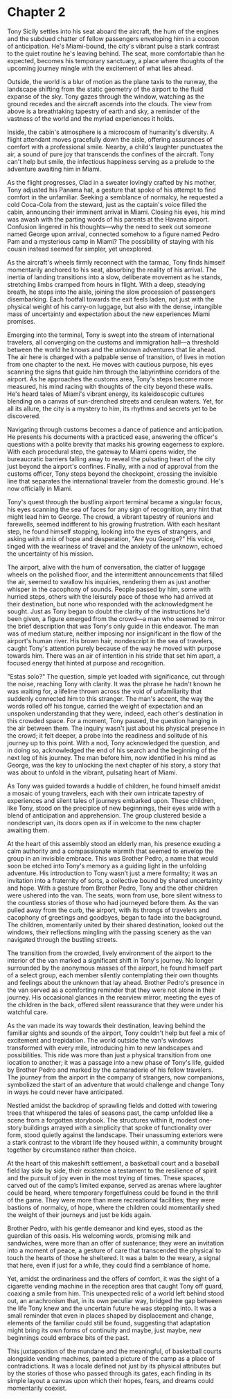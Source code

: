# Chapter 2
Tony Sicily settles into his seat aboard the aircraft, the hum of the engines and the subdued chatter of fellow passengers enveloping him in a cocoon of anticipation. He's Miami-bound, the city's vibrant pulse a stark contrast to the quiet routine he's leaving behind. The seat, more comfortable than he expected, becomes his temporary sanctuary, a place where thoughts of the upcoming journey mingle with the excitement of what lies ahead.

Outside, the world is a blur of motion as the plane taxis to the runway, the landscape shifting from the static geometry of the airport to the fluid expanse of the sky. Tony gazes through the window, watching as the ground recedes and the aircraft ascends into the clouds. The view from above is a breathtaking tapestry of earth and sky, a reminder of the vastness of the world and the myriad experiences it holds.

Inside, the cabin's atmosphere is a microcosm of humanity's diversity. A flight attendant moves gracefully down the aisle, offering assurances of comfort with a professional smile. Nearby, a child's laughter punctuates the air, a sound of pure joy that transcends the confines of the aircraft. Tony can't help but smile, the infectious happiness serving as a prelude to the adventure awaiting him in Miami.

As the flight progresses, Clad in a sweater lovingly crafted by his mother, Tony adjusted his Panama hat, a gesture that spoke of his attempt to find comfort in the unfamiliar. Seeking a semblance of normalcy, he requested a cold Coca-Cola from the steward, just as the captain's voice filled the cabin, announcing their imminent arrival in Miami. Closing his eyes, his mind was awash with the parting words of his parents at the Havana airport. Confusion lingered in his thoughts—why the need to seek out someone named George upon arrival, connected somehow to a figure named Pedro Pam and a mysterious camp in Miami? The possibility of staying with his cousin instead seemed far simpler, yet unexplored.

As the aircraft's wheels firmly reconnect with the tarmac, Tony finds himself momentarily anchored to his seat, absorbing the reality of his arrival. The inertia of landing transitions into a slow, deliberate movement as he stands, stretching limbs cramped from hours in flight. With a deep, steadying breath, he steps into the aisle, joining the slow procession of passengers disembarking. Each footfall towards the exit feels laden, not just with the physical weight of his carry-on luggage, but also with the dense, intangible mass of uncertainty and expectation about the new experiences Miami promises.

Emerging into the terminal, Tony is swept into the stream of international travelers, all converging on the customs and immigration hall—a threshold between the world he knows and the unknown adventures that lie ahead. The air here is charged with a palpable sense of transition, of lives in motion from one chapter to the next. He moves with cautious purpose, his eyes scanning the signs that guide him through the labyrinthine corridors of the airport. As he approaches the customs area, Tony's steps become more measured, his mind racing with thoughts of the city beyond these walls. He's heard tales of Miami's vibrant energy, its kaleidoscopic cultures blending on a canvas of sun-drenched streets and cerulean waters. Yet, for all its allure, the city is a mystery to him, its rhythms and secrets yet to be discovered.

Navigating through customs becomes a dance of patience and anticipation. He presents his documents with a practiced ease, answering the officer's questions with a polite brevity that masks his growing eagerness to explore. With each procedural step, the gateway to Miami opens wider, the bureaucratic barriers falling away to reveal the pulsating heart of the city just beyond the airport's confines. Finally, with a nod of approval from the customs officer, Tony steps beyond the checkpoint, crossing the invisible line that separates the international traveler from the domestic ground. He's now officially in Miami.

Tony's quest through the bustling airport terminal became a singular focus, his eyes scanning the sea of faces for any sign of recognition, any hint that might lead him to George. The crowd, a vibrant tapestry of reunions and farewells, seemed indifferent to his growing frustration. With each hesitant step, he found himself stopping, looking into the eyes of strangers, and asking with a mix of hope and desperation, "Are you George?" His voice, tinged with the weariness of travel and the anxiety of the unknown, echoed the uncertainty of his mission.

The airport, alive with the hum of conversation, the clatter of luggage wheels on the polished floor, and the intermittent announcements that filled the air, seemed to swallow his inquiries, rendering them as just another whisper in the cacophony of sounds. People passed by him, some with hurried steps, others with the leisurely pace of those who had arrived at their destination, but none who responded with the acknowledgment he sought. Just as Tony began to doubt the clarity of the instructions he'd been given, a figure emerged from the crowd—a man who seemed to mirror the brief description that was Tony's only guide in this endeavor. The man was of medium stature, neither imposing nor insignificant in the flow of the airport's human river. His brown hair, nondescript in the sea of travelers, caught Tony's attention purely because of the way he moved with purpose towards him. There was an air of intention in his stride that set him apart, a focused energy that hinted at purpose and recognition.

"Estas solo?" The question, simple yet loaded with significance, cut through the noise, reaching Tony with clarity. It was the phrase he hadn't known he was waiting for, a lifeline thrown across the void of unfamiliarity that suddenly connected him to this stranger. The man's accent, the way the words rolled off his tongue, carried the weight of expectation and an unspoken understanding that they were, indeed, each other's destination in this crowded space. For a moment, Tony paused, the question hanging in the air between them. The inquiry wasn't just about his physical presence in the crowd; it felt deeper, a probe into the readiness and solitude of his journey up to this point. With a nod, Tony acknowledged the question, and in doing so, acknowledged the end of his search and the beginning of the next leg of his journey. The man before him, now identified in his mind as George, was the key to unlocking the next chapter of his story, a story that was about to unfold in the vibrant, pulsating heart of Miami.

As Tony was guided towards a huddle of children, he found himself amidst a mosaic of young travelers, each with their own intricate tapestry of experiences and silent tales of journeys embarked upon. These children, like Tony, stood on the precipice of new beginnings, their eyes wide with a blend of anticipation and apprehension. The group clustered beside a nondescript van, its doors open as if in welcome to the new chapter awaiting them.

At the heart of this assembly stood an elderly man, his presence exuding a calm authority and a compassionate warmth that seemed to envelop the group in an invisible embrace. This was Brother Pedro, a name that would soon be etched into Tony's memory as a guiding light in the unfolding adventure. His introduction to Tony wasn’t just a mere formality; it was an invitation into a fraternity of sorts, a collective bound by shared uncertainty and hope. With a gesture from Brother Pedro, Tony and the other children were ushered into the van. The seats, worn from use, bore silent witness to the countless stories of those who had journeyed before them. As the van pulled away from the curb, the airport, with its throngs of travelers and cacophony of greetings and goodbyes, began to fade into the background. The children, momentarily united by their shared destination, looked out the windows, their reflections mingling with the passing scenery as the van navigated through the bustling streets.

The transition from the crowded, lively environment of the airport to the interior of the van marked a significant shift in Tony's journey. No longer surrounded by the anonymous masses of the airport, he found himself part of a select group, each member silently contemplating their own thoughts and feelings about the unknown that lay ahead. Brother Pedro's presence in the van served as a comforting reminder that they were not alone in their journey. His occasional glances in the rearview mirror, meeting the eyes of the children in the back, offered silent reassurance that they were under his watchful care.

As the van made its way towards their destination, leaving behind the familiar sights and sounds of the airport, Tony couldn't help but feel a mix of excitement and trepidation. The world outside the van's windows transformed with every mile, introducing him to new landscapes and possibilities. This ride was more than just a physical transition from one location to another; it was a passage into a new phase of Tony's life, guided by Brother Pedro and marked by the camaraderie of his fellow travelers. The journey from the airport in the company of strangers, now companions, symbolized the start of an adventure that would challenge and change Tony in ways he could never have anticipated.

Nestled amidst the backdrop of sprawling fields and dotted with towering trees that whispered the tales of seasons past, the camp unfolded like a scene from a forgotten storybook. The structures within it, modest one-story buildings arrayed with a simplicity that spoke of functionality over form, stood quietly against the landscape. Their unassuming exteriors were a stark contrast to the vibrant life they housed within, a community brought together by circumstance rather than choice.

At the heart of this makeshift settlement, a basketball court and a baseball field lay side by side, their existence a testament to the resilience of spirit and the pursuit of joy even in the most trying of times. These spaces, carved out of the camp’s limited expanse, served as arenas where laughter could be heard, where temporary forgetfulness could be found in the thrill of the game. They were more than mere recreational facilities; they were bastions of normalcy, of hope, where the children could momentarily shed the weight of their journeys and just be kids again.

Brother Pedro, with his gentle demeanor and kind eyes, stood as the guardian of this oasis. His welcoming words, promising milk and sandwiches, were more than an offer of sustenance; they were an invitation into a moment of peace, a gesture of care that transcended the physical to touch the hearts of those he sheltered. It was a balm to the weary, a signal that here, even if just for a while, they could find a semblance of home.

Yet, amidst the ordinariness and the offers of comfort, it was the sight of a cigarette vending machine in the reception area that caught Tony off guard, coaxing a smile from him. This unexpected relic of a world left behind stood out, an anachronism that, in its own peculiar way, bridged the gap between the life Tony knew and the uncertain future he was stepping into. It was a small reminder that even in places shaped by displacement and change, elements of the familiar could still be found, suggesting that adaptation might bring its own forms of continuity and maybe, just maybe, new beginnings could embrace bits of the past.

This juxtaposition of the mundane and the meaningful, of basketball courts alongside vending machines, painted a picture of the camp as a place of contradictions. It was a locale defined not just by its physical attributes but by the stories of those who passed through its gates, each finding in its simple layout a canvas upon which their hopes, fears, and dreams could momentarily coexist.